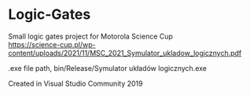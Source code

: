 # Logic-Gates
Small logic gates project for Motorola Science Cup <br/>
https://science-cup.pl/wp-content/uploads/2021/11/MSC_2021_Symulator_ukladow_logicznych.pdf

.exe file path, bin/Release/Symulator układów logicznych.exe

Created in Visual Studio Community 2019
